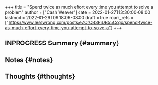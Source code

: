 +++
title = "Spend twice as much effort every time you attempt to solve a problem"
author = ["Cash Weaver"]
date = 2022-01-27T13:30:00-08:00
lastmod = 2022-01-29T09:18:06-08:00
draft = true
roam_refs = ["https://www.lesswrong.com/posts/eZCrCB3HiDB55Ccqx/spend-twice-as-much-effort-every-time-you-attempt-to-solve-a"]
+++

## <span class="org-todo todo INPROGRESS">INPROGRESS</span> Summary {#summary}


## Notes {#notes}


## Thoughts {#thoughts}
